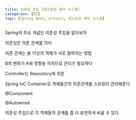 ```yaml
---
title: 의존성 주입 [레스토랑 예약 시스템]
categories: [DI]
tags: [Spring Boot, project, 레스토랑 예약 시스템]
---
```


Spring의 주요 개념인 의존성 주입을 알아보자

의존성은 의존 관계를 의미

의존 관계는 둘 이상의 객체가 서로 협력하는 방법

B의 변화가 A에 영향을 끼치므로 관리가 필요하다

Controller는 Repository에 의존

Spring IoC Container로 객체들간의 의존관계를 스프링이 관리해준다.

@Component

@Autowired

의존성 주입으로 각 객체들의 관계를 좀 더 유연하게 바꿀 수 있다.